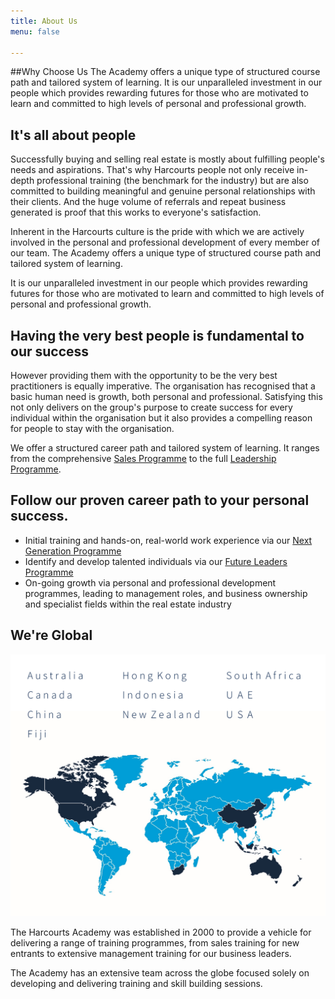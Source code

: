 ```yaml
---
title: About Us
menu: false

---
```


##Why Choose Us
The Academy offers a unique type of structured course path and tailored system of learning. It is our unparalleled investment in our people which provides rewarding futures for those who are motivated to learn and committed to high levels of personal and professional growth.

## It's all about people
Successfully buying and selling real estate is mostly about fulfilling people's needs and aspirations. That's why Harcourts people not only receive in-depth professional training (the benchmark for the industry) but are also committed to building meaningful and genuine personal relationships with their clients. And the huge volume of referrals and repeat business generated is proof that this works to everyone's satisfaction.

Inherent in the Harcourts culture is the pride with which we are actively involved in the personal and professional development of every member of our team. The Academy offers a unique type of structured course path and tailored system of learning.

It is our unparalleled investment in our people which provides rewarding futures for those who are motivated to learn and committed to high levels of personal and professional growth.

## Having the very best people is fundamental to our success

However providing them with the opportunity to be the very best practitioners is equally imperative. The organisation has recognised that a basic human need is growth, both personal and professional. Satisfying this not only delivers on the group's purpose to create success for every individual within the organisation but it also provides a compelling reason for people to stay with the organisation.

We offer a structured career path and tailored system of learning. It ranges from the comprehensive [Sales Programme](/courses/sales/sales-programme) to the full [Leadership Programme](/courses/leadership/leadership-programme).

## Follow our proven career path to your personal success.

- Initial training and hands-on, real-world work experience via our [Next Generation Programme](/courses/scholarships-and-next-generation/next-generation-programme)
- Identify and develop talented individuals via our [Future Leaders Programme](/courses/leadership/future-leaders-programme)
- On-going growth via personal and professional development programmes, leading to management roles, and business ownership and specialist fields within the real estate industry

## We're Global
![Academy Countries](academy-countries.png)

The Harcourts Academy was established in 2000 to provide a vehicle for delivering a range of training programmes, from sales training for new entrants to extensive management training for our business leaders.

The Academy has an extensive team across the globe focused solely on developing and delivering training and skill building sessions.
